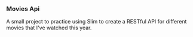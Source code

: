 ### Movies Api
A small project to practice using Slim to create a RESTful API for different movies that I've watched this year.
